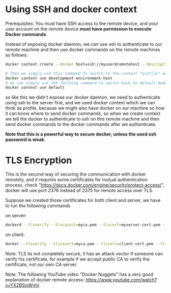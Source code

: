 # Using SSH and docker context

Prerequisites: You must have SSH access to the remote device, and your user account on the remote device **must have permission to execute Docker commands**.

Instead of exposing docker daemon, we can use ssh to authenticate to our remote machine and then use docker commands on the remote machines as follows:

```bash
docker context create --docker host=ssh://myuser@remotehost --description="Development Environment" development-environment-host Successfully created context "development-environment-host"

# Then we simply use this command to switch to the context "profile" we created
docker context use development-environment-host
# we can simply use the folloing command to switch back to default mode
docker context use default
```

so like this we didn't expose our docker daemon, we need to authenticate using ssh to the server first, and we used docker context which we can think as profile, because we might also have docker on our machine so how it can know where to send docker commands, so when we create context we tell the docker to authenticate to ssh on this remote machine and then send docker commands to the docker commands after we authenticate.

**Note that this is a powerful way to secure docker, unless the used ssh password is weak.**
# TLS Encryption

This is the second way of securing the communication with docker remotely, and it requires some certificates for mutual authentication process, check "https://docs.docker.com/engine/security/protect-access/", docker will use port 2376 instead of 2375 for remote access over TLS.

Suppose we created those certificates for both client and server, we have to run the following commands

on server:

```bash
dockerd --tlsverify --tlscacert=myca.pem --tlscert=myserver-cert.pem --tlskey=myserver-key.pem -H=0.0.0.0:2376
```

on client:

```bash
docker --tlsverify --tlscacert=myca.pem --tlscert=client-cert.pem --tlskey=client-key.pem -H=SERVERIP:2376 info
```

Note: TLS its not completely secure, it has an attack vector if someone can verify his certificate, for example if we accept public CA to verify the certificate, not our own CA server.

Note: The following YouTube video "Docker Nuggets" has a very good explanation of docker remote access: https://www.youtube.com/watch?v=YX2BSioWyhI.